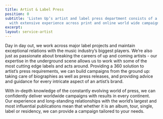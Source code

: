 ```yaml
---
title: Artist & Label Press
position: 0
subtitle: 'Listen Up’s artist and label press department consists of a large team
  with extensive experience across print and online world wide campaigns. '
excerpt: 
layout: service-artist
---
```


Day in day out, we work across major label projects and maintain exceptional relations with the music industry’s biggest players. We’re also just as passionate about breaking the careers of up and coming artists - our expertise in the underground scene allows us to work with some of the most cutting edge labels and acts around. Providing a 360 solution to artist’s press requirements, we can build campaigns from the ground up: taking care of biographies as well as press releases, and providing advice and guidance for every intricate aspect of an artist’s brand. 

With in-depth knowledge of the constantly evolving world of press, we can confidently deliver worldwide campaigns with results in every continent. Our experience and long-standing relationships with the world’s largest and most influential publications mean that whether it is an album, tour, single, label or residency, we can provide a campaign tailored to your needs.